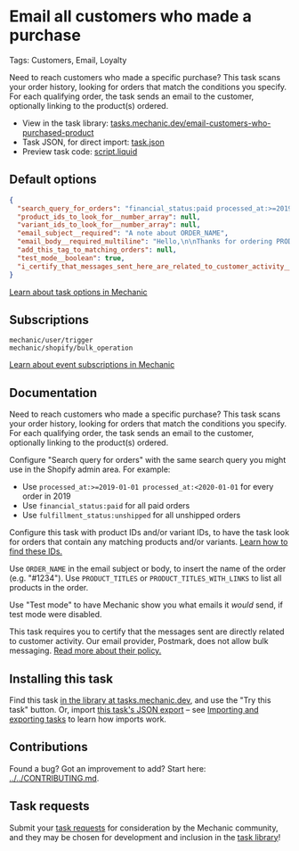 # Email all customers who made a purchase

Tags: Customers, Email, Loyalty

Need to reach customers who made a specific purchase? This task scans your order history, looking for orders that match the conditions you specify. For each qualifying order, the task sends an email to the customer, optionally linking to the product(s) ordered.

* View in the task library: [tasks.mechanic.dev/email-customers-who-purchased-product](https://tasks.mechanic.dev/email-customers-who-purchased-product)
* Task JSON, for direct import: [task.json](../../tasks/email-customers-who-purchased-product.json)
* Preview task code: [script.liquid](./script.liquid)

## Default options

```json
{
  "search_query_for_orders": "financial_status:paid processed_at:>=2019-10-01",
  "product_ids_to_look_for__number_array": null,
  "variant_ids_to_look_for__number_array": null,
  "email_subject__required": "A note about ORDER_NAME",
  "email_body__required_multiline": "Hello,\n\nThanks for ordering PRODUCT_TITLES_WITH_LINKS. We appreciate it. :)\n\nCheers,\n{{ shop.name }}",
  "add_this_tag_to_matching_orders": null,
  "test_mode__boolean": true,
  "i_certify_that_messages_sent_here_are_related_to_customer_activity__boolean": false
}
```

[Learn about task options in Mechanic](https://learn.mechanic.dev/core/tasks/options)

## Subscriptions

```liquid
mechanic/user/trigger
mechanic/shopify/bulk_operation
```

[Learn about event subscriptions in Mechanic](https://learn.mechanic.dev/core/tasks/subscriptions)

## Documentation

Need to reach customers who made a specific purchase? This task scans your order history, looking for orders that match the conditions you specify. For each qualifying order, the task sends an email to the customer, optionally linking to the product(s) ordered.

Configure "Search query for orders" with the same search query you might use in the Shopify admin area. For example:

* Use `processed_at:>=2019-01-01 processed_at:<2020-01-01` for every order in 2019
* Use `financial_status:paid` for all paid orders
* Use `fulfillment_status:unshipped` for all unshipped orders

Configure this task with product IDs and/or variant IDs, to have the task look for orders that contain any matching products and/or variants. [Learn how to find these IDs.](https://help.usemechanic.com/en/articles/2946120-how-do-i-find-an-id-for-a-product-collection-order-or-something-else)

Use `ORDER_NAME` in the email subject or body, to insert the name of the order (e.g. "#1234"). Use `PRODUCT_TITLES` or `PRODUCT_TITLES_WITH_LINKS` to list all products in the order.

Use "Test mode" to have Mechanic show you what emails it _would_ send, if test mode were disabled.

This task requires you to certify that the messages sent are directly related to customer activity. Our email provider, Postmark, does not allow bulk messaging. [Read more about their policy.](https://postmarkapp.com/blog/bulk-vs-transactional)

## Installing this task

Find this task [in the library at tasks.mechanic.dev](https://tasks.mechanic.dev/email-customers-who-purchased-product), and use the "Try this task" button. Or, import [this task's JSON export](../../tasks/email-customers-who-purchased-product.json) – see [Importing and exporting tasks](https://learn.mechanic.dev/core/tasks/import-and-export) to learn how imports work.

## Contributions

Found a bug? Got an improvement to add? Start here: [../../CONTRIBUTING.md](../../CONTRIBUTING.md).

## Task requests

Submit your [task requests](https://mechanic.canny.io/task-requests) for consideration by the Mechanic community, and they may be chosen for development and inclusion in the [task library](https://tasks.mechanic.dev/)!
